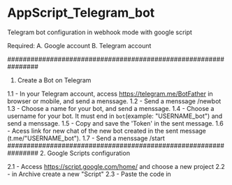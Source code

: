 # AppScript_Telegram_bot

Telegram bot configuration in webhook mode with google script

Required:
A. Google account
B. Telegram account

################################################################
1. Create a Bot on Telegram

1.1 - In your Telegram account, access https://telegram.me/BotFather in browser or mobile, and send a menssage.
1.2 - Send a menssage /newbot
1.3 - Choose a name for your bot, and send a menssage.
1.4 - Choose a username for your bot. It must end in `bot`(example: "USERNAME_bot") and send a menssage.
1.5 - Copy and save the 'Token' in the sent message.
1.6 - Acess link for new chat of the new bot created in the sent message (t.me/"USERNAME_bot").
1.7 - Send a menssage /start
################################################################
2. Google Scripts configuration

2.1 - Access https://script.google.com/home/ and choose a new project
2.2 - in Archive create a new "Script"
2.3 - Paste the code in 





